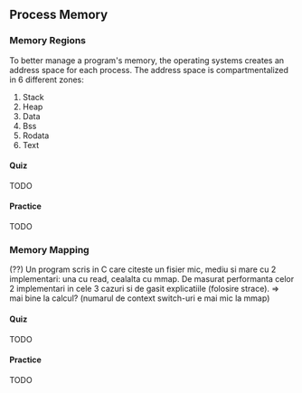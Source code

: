 ## Process Memory

### Memory Regions

To better manage a program's memory, the operating systems creates an address space for each process.
The address space is compartmentalized in 6 different zones:

1. Stack
1. Heap
1. Data
1. Bss
1. Rodata
1. Text

#### Quiz

TODO

#### Practice

TODO

### Memory Mapping

(??) Un program scris in C care citeste un fisier mic, mediu si mare cu 2 implementari: una cu read, cealalta cu mmap. De masurat performanta celor 2 implementari in cele 3 cazuri si de gasit explicatiile (folosire strace). => mai bine la calcul? (numarul de context switch-uri e mai mic la mmap)

#### Quiz

TODO

#### Practice

TODO
